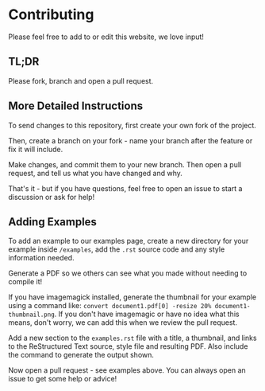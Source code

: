 # Contributing

Please feel free to add to or edit this website, we love input!

## TL;DR

Please fork, branch and open a pull request.

## More Detailed Instructions

To send changes to this repository, first create your own fork of the project.

Then, create a branch on your fork - name your branch after the feature or fix it will include.

Make changes, and commit them to your new branch.  Then open a pull request, and tell us what you have changed and why.

That's it - but if you have questions, feel free to open an issue to start a discussion or ask for help!

## Adding Examples

To add an example to our examples page, create a new directory for your example inside `/examples`, add the `.rst` source code and any style information needed.

Generate a PDF so we others can see what you made without needing to compile it!

If you have imagemagick installed, generate the thumbnail for your example using a command like: `convert document1.pdf[0] -resize 20% document1-thumbnail.png`.  If you don't have imagemagic or have no idea what this means, don't worry, we can add this when we review the pull request.

Add a new section to the `examples.rst` file with a title, a thumbnail, and links to the ReStructured Text source, style file and resulting PDF.  Also include the command to generate the output shown.

Now open a pull request - see examples above.  You can always open an issue to get some help or advice!
